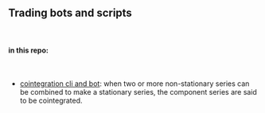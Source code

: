## Trading bots and scripts


<br>

#### in this repo:

<br>

* [cointegration cli and bot](cointegration/): when two or more non-stationary series can be combined to make a stationary series, the component series are said to be cointegrated.

<br>


